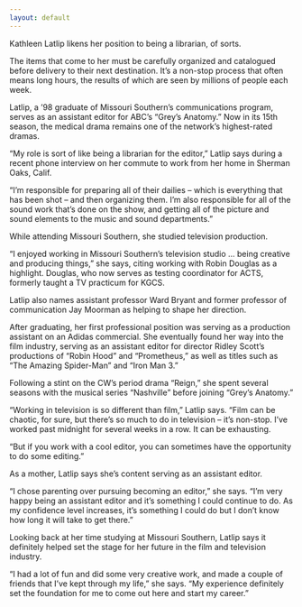 ```yaml
---
layout: default
---
```

Kathleen Latlip likens her position to being a librarian, of sorts.

The items that come to her must be carefully organized and catalogued before delivery to their next destination. It’s a non-stop process that often means long hours, the results of which are seen by millions of people each week.

Latlip, a ’98 graduate of Missouri Southern’s communications program, serves as an assistant editor for ABC’s “Grey’s Anatomy.” Now in its 15th season, the medical drama remains one of the network’s highest-rated dramas.

“My role is sort of like being a librarian for the editor,” Latlip says during a recent phone interview on her commute to work from her home in Sherman Oaks, Calif.

“I’m responsible for preparing all of their dailies – which is everything that has been shot – and then organizing them. I’m also responsible for all of the sound work that’s done on the show, and getting all of the picture and sound elements to the music and sound departments.”

While attending Missouri Southern, she studied television production.

“I enjoyed working in Missouri Southern’s television studio … being creative and producing things,” she says, citing working with Robin Douglas as a highlight. Douglas, who now serves as testing coordinator for ACTS, formerly taught a TV practicum for KGCS.

Latlip also names assistant professor Ward Bryant and former professor of communication Jay Moorman as helping to shape her direction.

After graduating, her first professional position was serving as a production assistant on an Adidas commercial. She eventually found her way into the film industry, serving as an assistant editor for director Ridley Scott’s productions of “Robin Hood” and “Prometheus,” as well as titles such as “The Amazing Spider-Man” and “Iron Man 3.”

Following a stint on the CW’s period drama “Reign,” she spent several seasons with the musical series “Nashville” before joining “Grey’s Anatomy.”

“Working in television is so different than film,” Latlip says. “Film can be chaotic, for sure, but there’s so much to do in television – it’s non-stop. I’ve worked past midnight for several weeks in a row. It can be exhausting.

“But if you work with a cool editor, you can sometimes have the opportunity to do some editing.”

As a mother, Latlip says she’s content serving as an assistant editor.

“I chose parenting over pursuing becoming an editor,” she says. “I’m very happy being an assistant editor and it’s something I could continue to do. As my confidence level increases, it’s something I could do but I don’t know how long it will take to get there.”

Looking back at her time studying at Missouri Southern, Latlip says it definitely helped set the stage for her future in the film and television industry.

“I had a lot of fun and did some very creative work, and made a couple of friends that I’ve kept through my life,” she says. “My experience definitely set the foundation for me to come out here and start my career.”